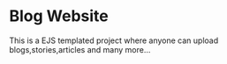 # Blog Website
 
This is a EJS templated project where anyone can upload blogs,stories,articles and many more...
